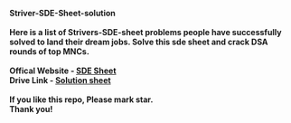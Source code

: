 <b>Striver-SDE-Sheet-solution<b><br> <br>
Here is a list of Strivers-SDE-sheet problems people have successfully solved to land their dream jobs. Solve this sde sheet and crack DSA rounds of top MNCs.
<br><br> Offical Website - <a href="https://takeuforward.org/">SDE Sheet</a> <br>
Drive Link - <a href="https://drive.google.com/file/d/1v_U3bFZY44dipIIU1v4HJugqun_ItYyd/view?usp=sharing">Solution sheet</a> <br>
<br> <b>If you like this repo, Please mark star.<br>
Thank you!<b>
